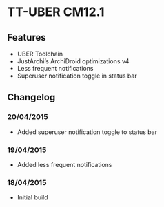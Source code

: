 # TT-UBER CM12.1

## Features

- UBER Toolchain
- JustArchi’s ArchiDroid optimizations v4
- Less frequent notifications
- Superuser notification toggle in status bar

## Changelog

### 20/04/2015
- Added superuser notification toggle to status bar

### 19/04/2015
- Added less frequent notifications

### 18/04/2015
- Initial build